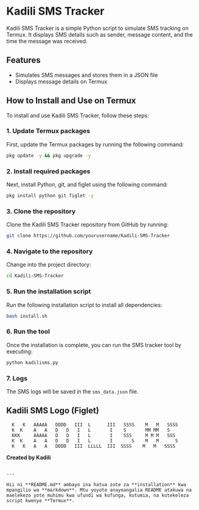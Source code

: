 


# Kadili SMS Tracker

Kadili SMS Tracker is a simple Python script to simulate SMS tracking on Termux. It displays SMS details such as sender, message content, and the time the message was received.

## Features
- Simulates SMS messages and stores them in a JSON file
- Displays message details on Termux

## How to Install and Use on Termux

To install and use Kadili SMS Tracker, follow these steps:

### 1. **Update Termux packages**

First, update the Termux packages by running the following command:


```bash
pkg update -y && pkg upgrade -y
```

### 2. **Install required packages**

Next, install Python, git, and figlet using the following command:

```bash
pkg install python git figlet -y
```

### 3. **Clone the repository**

Clone the Kadili SMS Tracker repository from GitHub by running:

```bash
git clone https://github.com/yourusername/Kadili-SMS-Tracker
```

### 4. **Navigate to the repository**

Change into the project directory:

```bash
cd Kadili-SMS-Tracker
```

### 5. **Run the installation script**

Run the following installation script to install all dependencies:

```bash
bash install.sh
```

### 6. **Run the tool**

Once the installation is complete, you can run the SMS tracker tool by executing:

```bash
python kadilisms.py
```

### 7. **Logs**

The SMS logs will be saved in the `sms_data.json` file.

## Kadili SMS Logo (Figlet)

```
  K   K   AAAAA   DDDD   III  L      III   SSSS    M   M   SSSS
  K  K    A   A   D   D   I   L       I    S       MM MM   S
  KKK     AAAAA   D   D   I   L       I    SSS     M M M   SSS
  K  K    A   A   D   D   I   L       I       S    M   M      S
  K   K   A   A   DDDD   III  LLLLL  III  SSSS    M   M   SSSS
```

**Created by Kadili**
```

---

Hii ni **README.md** ambayo ina hatua zote za **installation** kwa mpangilio wa **markdown**. Mtu yoyote anayeangalia README atakuwa na maelekezo yote muhimu kwa ufundi wa kufunga, kutumia, na kutekeleza script kwenye **Termux**.
